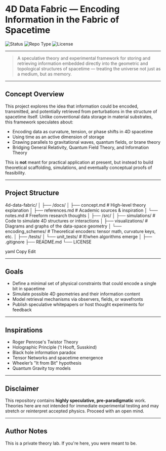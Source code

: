 #  4D Data Fabric — Encoding Information in the Fabric of Spacetime

![Status](https://img.shields.io/badge/status-experimental-orange)
![Repo Type](https://img.shields.io/badge/repo-private-lightgrey)
![License](https://img.shields.io/badge/license-TBD-blue)

---

> A speculative theory and experimental framework for storing and retrieving information embedded directly into the geometric and topological structures of spacetime — treating the universe not just as a medium, but as memory.

---

##  Concept Overview

This project explores the idea that information could be encoded, transmitted, and potentially retrieved from perturbations in the structure of spacetime itself. Unlike conventional data storage in material substrates, this framework speculates about:

- Encoding data as curvature, tension, or phase shifts in 4D spacetime
- Using time as an active dimension of storage
- Drawing parallels to gravitational waves, quantum fields, or brane theory
- Bridging General Relativity, Quantum Field Theory, and Information Theory

This is **not** meant for practical application at present, but instead to build theoretical scaffolding, simulations, and eventually conceptual proofs of feasibility.

---

##  Project Structure

4d-data-fabric/ │ ├── /docs/ │ ├── concept.md # High-level theory explanation │ ├── references.md # Academic sources & inspiration │ └── notes.md # Freeform research thoughts │ ├── /src/ │ ├── simulations/ # Code to simulate 4D structures or interactions │ ├── visualizations/ # Diagrams and graphs of the data-space geometry │ └── encoding_schemes/ # Theoretical encoders: tensor math, curvature keys, etc. │ ├── /tests/ │ └── unit_tests/ # If/when algorithms emerge │ ├── .gitignore ├── README.md └── LICENSE

yaml
Copy
Edit

---

##  Goals

-  Define a minimal set of physical constraints that could encode a single bit in spacetime
-  Simulate possible 4D geometries and their information content
-  Model retrieval mechanisms via observers, fields, or wavefronts
-  Publish speculative whitepapers or host thought experiments for feedback

---

##  Inspirations

- Roger Penrose's Twistor Theory
- Holographic Principle (’t Hooft, Susskind)
- Black hole information paradox
- Tensor Networks and spacetime emergence
- Wheeler’s "It from Bit" hypothesis
- Quantum Gravity toy models

---

##  Disclaimer

This repository contains **highly speculative, pre-paradigmatic** work. Theories here are not intended for immediate experimental testing and may stretch or reinterpret accepted physics. Proceed with an open mind.

---

##  Author Notes

This is a private theory lab. If you're here, you were meant to be.

